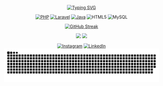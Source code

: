 <div align="center">

[![Typing SVG](https://readme-typing-svg.herokuapp.com?font=Press+Start+2P&size=25&duration=3000&pause=1000&color=77F733&center=true&vCenter=true&multiline=true&random=false&width=650&height=70&lines=Ol%C3%A1!+Eu+sou+Felipe+Portari;Atualmente+estudando+ADS)](https://git.io/typing-svg)

[![PHP](https://img.shields.io/badge/php-%23777BB4.svg?style=for-the-badge&logo=php&logoColor=white)](https://www.php.net/manual/pt_BR/) [![Laravel](https://img.shields.io/badge/laravel-%23FF2D20.svg?style=for-the-badge&logo=laravel&logoColor=white)](https://laravel.com/docs/11.x) [![Java](https://img.shields.io/badge/java-%23ED8B00.svg?style=for-the-badge&logo=openjdk&logoColor=white)](https://docs.oracle.com/en/java/) ![HTML5](https://img.shields.io/badge/html5-%23E34F26.svg?style=for-the-badge&logo=html5&logoColor=white) ![MySQL](https://img.shields.io/badge/mysql-%2300000f.svg?style=for-the-badge&logo=mysql&logoColor=white)
</div>

<div align="center">
  
  [![GitHub Streak](https://github-readme-streak-stats.herokuapp.com?user=felipeportari&theme=merko&locale=pt_BR)](https://git.io/streak-stats)
  <br>
  
  <img height="180em" src="https://github-readme-stats-sigma-five.vercel.app/api?username=felipeportari&show_icons=true&theme=merko&include_all_commits=true&count_private=true"/>  
  <img height="180em" src="https://github-readme-stats-sigma-five.vercel.app/api/top-langs/?username=felipeportari&layout=compact&langs_count=7&theme=merko"/>  
  
  [![Instagram](https://img.shields.io/badge/Instagram-%23E4405F.svg?logo=Instagram&logoColor=white)](https://instagram.com/portarin_) [![LinkedIn](https://img.shields.io/badge/LinkedIn-%230077B5.svg?logo=linkedin&logoColor=white)](https://linkedin.com/in/felipe-portari-915805244) 
  <picture align="center">
         <source media="(prefers-color-scheme: dark)" srcset="https://raw.githubusercontent.com/platane/platane/output/github-contribution-grid-snake-dark.svg">
         <source media="(prefers-color-scheme: light)" srcset="https://raw.githubusercontent.com/platane/platane/output/github-contribution-grid-snake.svg">
         <img alt="github contribution grid snake animation" src="https://raw.githubusercontent.com/platane/platane/output/github-contribution-grid-snake.svg">
  </picture>
</div>
